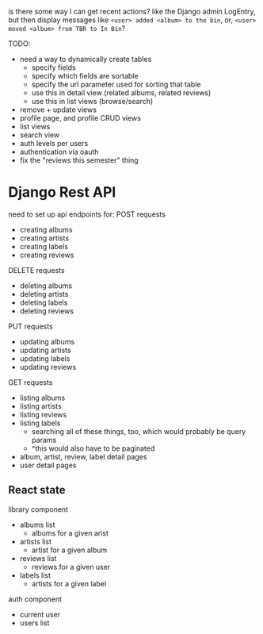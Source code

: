 is there some way I can get recent actions? like the Django admin LogEntry, but then display messages like `<user> added <album> to the bin`, or, `<user> moved <album> from TBR to In Bin`?

TODO:
* need a way to dynamically create tables
    * specify fields
    * specify which fields are sortable
    * specify the url parameter used for sorting that table
    * use this in detail view (related albums, related reviews)
    * use this in list views (browse/search)
* remove + update views
* profile page, and profile CRUD views
* list views
* search view
* auth levels per users
* authentication via oauth
* fix the "reviews this semester" thing

# Django Rest API
need to set up api endpoints for:
POST requests
* creating albums
* creating artists
* creating labels
* creating reviews

DELETE requests
* deleting albums
* deleting artists
* deleting labels
* deleting reviews

PUT requests
* updating albums
* updating artists
* updating labels
* updating reviews

GET requests
* listing albums
* listing artists
* listing reviews
* listing labels
    * searching all of these things, too, which would probably be query params
    * ^this would also have to be paginated
* album, artist, review, label detail pages
* user detail pages

## React state
library component
* albums list
    * albums for a given arist
* artists list
    * artist for a given album
* reviews list
    * reviews for a given user
* labels list
    * artists for a given label

auth component
* current user
* users list
